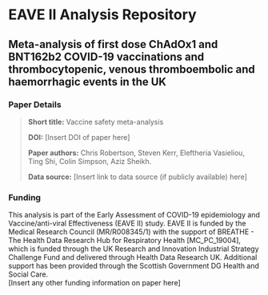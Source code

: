 # EAVE II Analysis Repository
## Meta-analysis of first dose ChAdOx1 and BNT162b2 COVID-19 vaccinations and thrombocytopenic, venous thromboembolic and haemorrhagic events in the UK

### Paper Details
> **Short title:** Vaccine safety meta-analysis
>
>**DOI:** [Insert DOI of paper here]
>
>**Paper authors:** Chris Robertson, Steven Kerr, Eleftheria Vasieliou, Ting Shi, Colin Simpson, Aziz Sheikh.
>
>**Data source:** [Insert link to data source (if publicly available) here]

### Funding
This analysis is part of the Early Assessment of COVID-19 epidemiology and Vaccine/anti-viral Effectiveness (EAVE II) study. EAVE II is funded by the Medical Research Council (MR/R008345/1) with the support of BREATHE - The Health Data Research Hub for Respiratory Health [MC_PC_19004], which is funded through the UK Research and Innovation Industrial Strategy Challenge Fund and delivered through Health Data Research UK. Additional support has been provided through the Scottish Government DG Health and Social Care.  
[Insert any other funding information on paper here]
